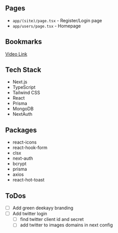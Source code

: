 ## Pages

- `app/(site)/page.tsx` - Register/Login page
- `app/users/page.tsx` - Homepage

## Bookmarks

[Video Link](https://youtu.be/PGPGcKBpAk8)

## Tech Stack

- Next.js
- TypeScript
- Tailwind CSS
- React
- Prisma
- MongoDB
- NextAuth

## Packages

- react-icons
- react-hook-form
- clsx
- next-auth
- bcrypt
- prisma
- axios
- react-hot-toast

## ToDos

- [ ] Add green deekayy branding
- [ ] Add twitter login
  - [ ] find twitter client id and secret
  - [ ] add twitter to images domains in next config
